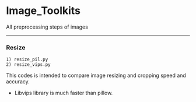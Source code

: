 # Image_Toolkits
All preprocessing steps of images

***

### Resize

`1) resize_pil.py`<br>
`2) resize_vips.py`

This codes is intended to compare image resizing and cropping speed and accuracy.
 - Libvips library is much faster than pillow.
